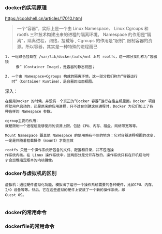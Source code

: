 ### docker的实现原理
https://coolshell.cn/articles/17010.html
>一个“容器”，实际上是一个由 Linux Namespace、 Linux Cgroups 和 rootfs 三种技术构建出来的进程的隔离环境。
> Namespace 的作用是“隔离”，隔离进程，网络，挂载等 , Cgroups 的作用是“限制”, 限制容器的资源。所以容器，其实是一种特殊的进程而已
```text
1. 一组联合挂载在 /var/lib/docker/aufs/mnt 上的 rootfs，这一部分我们称为“容器镜
     像”（Container Image），是容器的静态视图；
     
2. 一个由 Namespace+Cgroups 构成的隔离环境，这一部分我们称为“容器运行
   时”（Container Runtime），是容器的动态视图。     
```
深入：
```text
在使用Docker 的时候，并没有一个真正的“Docker 容器”运行在宿主机里面。Docker 项目帮助用户启动的，还是原来的应用进程，只不过在创建这些进程时，Docker 为它们加上了各
种各样的 Namespace 参数。

cgroup主要的作用：
就是限制一个进程组能够使用的资源上限，包括 CPU、内存、磁盘、网络带宽等等。

Mount Namespace 跟其他 Namespace 的使用略有不同的地方：它对容器进程视图的改变，一定是伴随着挂载操作（mount）才能生效

rootfs 只是一个操作系统所包含的文件、配置和目录，并不包括操
作系统内核。在 Linux 操作系统中，这两部分是分开存放的，操作系统只有在开机启动时
才会加载指定版本的内核镜像。
```


### docker与虚拟机的区别
```text
虚拟机：通过硬件虚拟化功能，模拟出了运行一个操作系统需要的各种硬件，比如CPU、内存、I/O 设备等等。然后，它在这些虚拟的硬件上安装了一个新的操作系统，即
Guest OS。


```
### docker的常用命令
### dockerfile的常用命令

